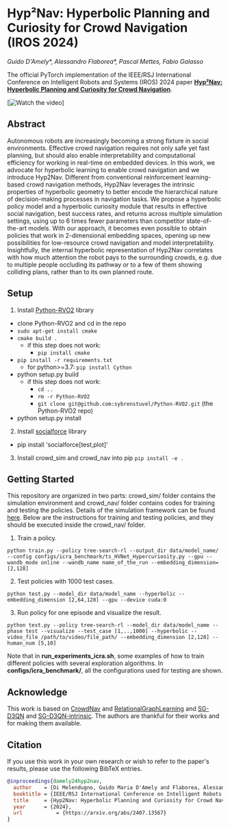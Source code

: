 

# Hyp²Nav: Hyperbolic Planning and Curiosity for Crowd Navigation (IROS 2024)

_Guido D'Amely*, Alessandro Flaborea*, Pascal Mettes, Fabio Galasso_


The official PyTorch implementation of the IEEE/RSJ International Conference on Intelligent Robots and Systems (IROS) 2024 paper [**Hyp²Nav: Hyperbolic Planning and Curiosity for Crowd Navigation**](https://arxiv.org/abs/2407.13567).


[![Watch the video](video/iros_video.gif)]

## Abstract
Autonomous robots are increasingly becoming a strong fixture in social environments. Effective crowd navigation requires not only safe yet fast planning, but should also enable interpretability and computational efficiency for working in real-time on embedded devices. In this work, we advocate for hyperbolic learning to enable crowd navigation and we introduce Hyp2Nav. Different from conventional reinforcement learning-based crowd navigation methods, Hyp2Nav leverages the intrinsic properties of hyperbolic geometry to better encode the hierarchical nature of decision-making processes in navigation tasks. We propose a hyperbolic policy model and a hyperbolic curiosity module that results in effective social navigation, best success rates, and returns across multiple simulation settings, using up to 6 times fewer parameters than competitor state-of-the-art models. With our approach, it becomes even possible to obtain policies that work in 2-dimensional embedding spaces, opening up new possibilities for low-resource crowd navigation and model interpretability. Insightfully, the internal hyperbolic representation of Hyp2Nav correlates with how much attention the robot pays to the surrounding crowds, e.g. due to multiple people occluding its pathway or to a few of them showing colliding plans, rather than to its own planned route.

## Setup
1. Install [Python-RVO2](https://github.com/sybrenstuvel/Python-RVO2) library
- clone Python-RVO2 and cd in the repo
- `sudo apt-get install cmake`
- `cmake build .`
  - if this step does not work:
    - `pip install cmake`
- `pip install -r requirements.txt`
  - for python>=3.7: `pip install Cython`
- python setup.py build
  - if this step does not work:
    - `cd ..`
    - `rm -r Python-RVO2`
    - `git clone git@github.com:sybrenstuvel/Python-RVO2.git` (the Python-RVO2 repo)
- python setup.py install
2. Install [socialforce](https://github.com/ChanganVR/socialforce) library
- pip install 'socialforce[test,plot]'
3. Install crowd_sim and crowd_nav into pip
`pip install -e .`

## Getting Started
This repository are organized in two parts: crowd_sim/ folder contains the simulation environment and crowd_nav/ folder contains codes for training and testing the policies. Details of the simulation framework can be found [here](crowd_sim/README.md). Below are the instructions for training and testing policies, and they should be executed
inside the crowd_nav/ folder.

1. Train a policy.
```
python train.py --policy tree-search-rl --output_dir data/model_name/ --config configs/icra_benchmark/ts_HVNet_Hypercuriosity.py --gpu --wandb_mode online --wandb_name name_of_the_run --embedding_dimension=[2,128]
```

2. Test policies with 1000 test cases.
```
python test.py --model_dir data/model_name --hyperbolic --embedding_dimension [2,64,128] --gpu --device cuda:0
```

3. Run policy for one episode and visualize the result.
```
python test.py --policy tree-search-rl --model_dir data/model_name --phase test --visualize --test_case [1,..,1000] --hyperbolic --video_file /path/to/video/file_path/ --embedding_dimension [2,128] --human_num [5,10]
```

Note that in **run_experiments_icra.sh**, some examples of how to train different policies with several exploration algorithms. In **configs/icra_benchmark/**, all the configurations used for testing are shown.



## Acknowledge
This work is based on [CrowdNav](https://github.com/vita-epfl/CrowdNav) and [RelationalGraphLearning](https://github.com/ChanganVR/RelationalGraphLearning) and [SG-D3QN](https://github.com/nubot-nudt/SG-D3QN) and [SG-D3QN-intrinsic](https://github.com/dmartinezbaselga/intrinsic-rewards-navigation).  The authors are thankful for their works and for making them available.

## Citation
If you use this work in your own research or wish to refer to the paper's results, please use the following BibTeX entries.
```bibtex
@inproceedings{damely24hyp2nav,
  author	= {Di Melendugno, Guido Maria D'Amely and Flaborea, Alessandro and Mettes, Pascal and Galasso, Fabio},
  booktitle	= {IEEE/RSJ International Conference on Intelligent Robots and Systems (IROS)}, 
  title		= {Hyp2Nav: Hyperbolic Planning and Curiosity for Crowd Navigation}, 
  year		= {2024},
  url           = {https://arxiv.org/abs/2407.13567}
}

